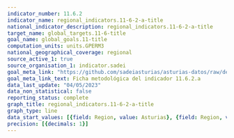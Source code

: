 ```yaml
---
indicator_number: 11.6.2
indicator_name: regional_indicators.11-6-2-a-title
national_indicator_description: regional_indicators.11-6-2-a-title
target_name: global_targets.11-6-title
goal_name: global_goals.11-title
computation_units: units.GPERM3
national_geographical_coverage: regional
source_active_1: true
source_organisation_1: indicator.sadei
goal_meta_link: "https://github.com/sadeiasturias/asturias-datos/raw/develop/descargas/metodologia/11.6.2.a.pdf"
goal_meta_link_text: Ficha metodológica del indicador 11.6.2.a
data_last_update: "04/05/2023"
data_non_statistical: false
reporting_status: complete
graph_title: regional_indicators.11-6-2-a-title
graph_type: line
data_start_values: [{field: Region, value: Asturias}, {field: Region, value: España}]
precision: [{decimals: 1}]
---
```

